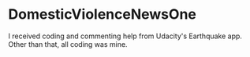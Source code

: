 # DomesticViolenceNewsOne
I received coding and commenting help from Udacity's Earthquake app. Other than that, all coding was mine.
